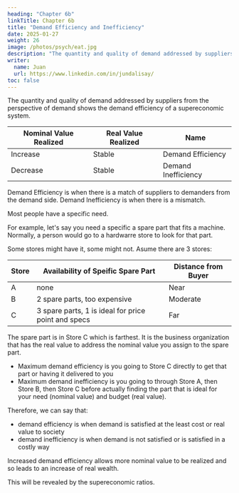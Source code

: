 ```yaml
---
heading: "Chapter 6b"
linkTitle: Chapter 6b
title: "Demand Efficiency and Inefficiency"
date: 2025-01-27
weight: 26
image: /photos/psych/eat.jpg
description: "The quantity and quality of demand addressed by suppliers from the perspective of demand shows the demand efficiency of a supereconomic system"
writer:
  name: Juan
  url: https://www.linkedin.com/in/jundalisay/
toc: false
---
```



The quantity and quality of demand addressed by suppliers from the perspective of demand shows the demand efficiency of a supereconomic system.   

Nominal Value Realized | Real Value Realized | Name
--- | --- | ---
Increase | Stable | Demand Efficiency
Decrease | Stable | Demand Inefficiency

Demand Efficiency is when there is a match of suppliers to demanders from the demand side. Demand Inefficiency is when there is a mismatch.

Most people have a specific need.

For example, let's say you need a specific  a spare part that fits a machine. Normally, a person would go to a hardwarre store to look for that part.

Some stores might have it, some might not. Asume there are 3 stores:

Store | Availability of Speific Spare Part | Distance from Buyer
--- | --- | ---
A | none | Near
B | 2 spare parts, too expensive | Moderate
C | 3 spare parts, 1 is ideal for price point and specs | Far

The spare part is in Store C which is farthest. It is the business organization that has the real value to address the nominal value you assign to the spare part. 

- Maximum demand efficiency is you going to Store C directly to get that part or having it delivered to you 
- Maximum demand inefficiency is you going to through Store A, then Store B, then Store C before actually finding the part that is ideal for your need (nominal value) and budget (real value).

Therefore, we can say that:
- demand efficiency is when demand is satisfied at the least cost or real value to society 
- demand inefficiency is when demand is not satisfied or is satisfied in a costly way

Increased demand efficiency allows more nominal value to be realized and so leads to an increase of real wealth.

This will be revealed by the supereconomic ratios. 
